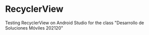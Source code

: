 # RecyclerView
Testing RecyclerView on Android Studio for the class "Desarrollo de Soluciones Móviles 202120" 
